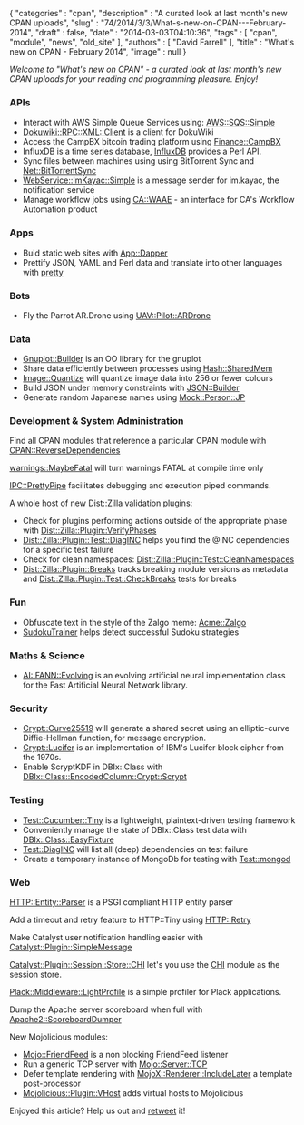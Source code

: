 {
   "categories" : "cpan",
   "description" : "A curated look at last month's new CPAN uploads",
   "slug" : "74/2014/3/3/What-s-new-on-CPAN---February-2014",
   "draft" : false,
   "date" : "2014-03-03T04:10:36",
   "tags" : [
      "cpan",
      "module",
      "news",
      "old_site"
   ],
   "authors" : [
      "David Farrell"
   ],
   "title" : "What's new on CPAN - February 2014",
   "image" : null
}


*Welcome to "What's new on CPAN" - a curated look at last month's new CPAN uploads for your reading and programming pleasure. Enjoy!*

### APIs

-   Interact with AWS Simple Queue Services using: [AWS::SQS::Simple](https://metacpan.org/pod/AWS::SQS::Simple)
-   [Dokuwiki::RPC::XML::Client](https://metacpan.org/pod/Dokuwiki::RPC::XML::Client) is a client for DokuWiki
-   Access the CampBX bitcoin trading platform using [Finance::CampBX](https://metacpan.org/pod/Finance::CampBX)
-   InfluxDB is a time series database, [InfluxDB](https://metacpan.org/pod/InfluxDB) provides a Perl API.
-   Sync files between machines using using BitTorrent Sync and [Net::BitTorrentSync](https://metacpan.org/pod/Net::BitTorrentSync)
-   [WebService::ImKayac::Simple](https://metacpan.org/pod/WebService::ImKayac::Simple) is a message sender for im.kayac, the notification service
-   Manage workflow jobs using [CA::WAAE](https://metacpan.org/pod/CA::WAAE) - an interface for CA's Workflow Automation product

### Apps

-   Buid static web sites with [App::Dapper](https://metacpan.org/pod/App::Dapper)
-   Prettify JSON, YAML and Perl data and translate into other languages with [pretty](https://metacpan.org/pod/distribution/App-pretty/bin/pretty)

### Bots

-   Fly the Parrot AR.Drone using [UAV::Pilot::ARDrone](https://metacpan.org/pod/UAV::Pilot::ARDrone)

### Data

-   [Gnuplot::Builder](https://metacpan.org/pod/Gnuplot::Builder) is an OO library for the gnuplot
-   Share data efficiently between processes using [Hash::SharedMem](https://metacpan.org/pod/Hash::SharedMem)
-   [Image::Quantize](https://metacpan.org/pod/Image::Quantize) will quantize image data into 256 or fewer colours
-   Build JSON under memory constraints with [JSON::Builder](https://metacpan.org/pod/JSON::Builder)
-   Generate random Japanese names using [Mock::Person::JP](https://metacpan.org/pod/Mock::Person::JP)

### Development & System Administration

Find all CPAN modules that reference a particular CPAN module with [CPAN::ReverseDependencies](https://metacpan.org/pod/CPAN::ReverseDependencies)

[warnings::MaybeFatal](https://metacpan.org/pod/warnings::MaybeFatal) will turn warnings FATAL at compile time only

[IPC::PrettyPipe](https://metacpan.org/pod/IPC::PrettyPipe) facilitates debugging and execution piped commands.

A whole host of new Dist::Zilla validation plugins:

-   Check for plugins performing actions outside of the appropriate phase with [Dist::Zilla::Plugin::VerifyPhases](https://metacpan.org/pod/Dist::Zilla::Plugin::VerifyPhases)
-   [Dist::Zilla::Plugin::Test::DiagINC](https://metacpan.org/pod/Dist::Zilla::Plugin::Test::DiagINC) helps you find the @INC dependencies for a specific test failure
-   Check for clean namespaces: [Dist::Zilla::Plugin::Test::CleanNamespaces](https://metacpan.org/pod/Dist::Zilla::Plugin::Test::CleanNamespaces)
-   [Dist::Zilla::Plugin::Breaks](https://metacpan.org/pod/Dist::Zilla::Plugin::Breaks) tracks breaking module versions as metadata and [Dist::Zilla::Plugin::Test::CheckBreaks](https://metacpan.org/pod/Dist::Zilla::Plugin::Test::CheckBreaks) tests for breaks

### Fun

-   Obfuscate text in the style of the Zalgo meme: [Acme::Zalgo](https://metacpan.org/pod/Acme::Zalgo)
-   [SudokuTrainer](https://metacpan.org/pod/SudokuTrainer) helps detect successful Sudoku strategies

### Maths & Science

-   [AI::FANN::Evolving](https://metacpan.org/pod/AI::FANN::Evolving) is an evolving artificial neural implementation class for the Fast Artificial Neural Network library.

### Security

-   [Crypt::Curve25519](https://metacpan.org/pod/Crypt::Curve25519) will generate a shared secret using an elliptic-curve Diffie-Hellman function, for message encryption.
-   [Crypt::Lucifer](https://metacpan.org/pod/Crypt::Lucifer) is an implementation of IBM's Lucifer block cipher from the 1970s.
-   Enable ScryptKDF in DBIx::Class with [DBIx::Class::EncodedColumn::Crypt::Scrypt](https://metacpan.org/pod/DBIx::Class::EncodedColumn::Crypt::Scrypt)

### Testing

-   [Test::Cucumber::Tiny](https://metacpan.org/pod/Test::Cucumber::Tiny) is a lightweight, plaintext-driven testing framework
-   Conveniently manage the state of DBIx::Class test data with [DBIx::Class::EasyFixture](https://metacpan.org/pod/DBIx::Class::EasyFixture)
-   [Test::DiagINC](https://metacpan.org/pod/Test::DiagINC) will list all (deep) dependencies on test failure
-   Create a temporary instance of MongoDb for testing with [Test::mongod](https://metacpan.org/pod/Test::mongod)

### Web

[HTTP::Entity::Parser](https://metacpan.org/pod/HTTP::Entity::Parser) is a PSGI compliant HTTP entity parser

Add a timeout and retry feature to HTTP::Tiny using [HTTP::Retry](https://metacpan.org/pod/HTTP::Retry)

Make Catalyst user notification handling easier with [Catalyst::Plugin::SimpleMessage](https://metacpan.org/pod/Catalyst::Plugin::SimpleMessage)

[Catalyst::Plugin::Session::Store::CHI](https://metacpan.org/pod/Catalyst::Plugin::Session::Store::CHI) let's you use the [CHI](https://metacpan.org/pod/CHI) module as the session store.

[Plack::Middleware::LightProfile](https://metacpan.org/pod/Plack::Middleware::LightProfile) is a simple profiler for Plack applications.

Dump the Apache server scoreboard when full with [Apache2::ScoreboardDumper](https://metacpan.org/pod/Apache2::ScoreboardDumper)

New Mojolicious modules:

-   [Mojo::FriendFeed](https://metacpan.org/pod/Mojo::FriendFeed) is a non blocking FriendFeed listener
-   Run a generic TCP server with [Mojo::Server::TCP](https://metacpan.org/pod/Mojo::Server::TCP)
-   Defer template rendering with [MojoX::Renderer::IncludeLater](https://metacpan.org/pod/MojoX::Renderer::IncludeLater) a template post-processor
-   [Mojolicious::Plugin::VHost](https://metacpan.org/pod/Mojolicious::Plugin::VHost) adds virtual hosts to Mojolicious

Enjoyed this article? Help us out and [retweet](https://twitter.com/intent/tweet?original_referer=http%3A%2F%2Fperltricks.com%2Farticle%2F74%2F2014%2F3%2F3%2FWhat-s-new-on-CPAN-February-2014&text=What%27s+new+on+CPAN+-+February+2014&tw_p=tweetbutton&url=http%3A%2F%2Fperltricks.com%2Farticle%2F74%2F2014%2F3%2F3%2FWhat-s-new-on-CPAN-February-2014&via=perltricks) it!
